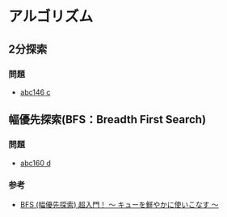 # アルゴリズム

## 2分探索

### 問題

- [abc146 c](https://atcoder.jp/contests/abc146/tasks/abc146_c)

## 幅優先探索(BFS：Breadth First Search)

### 問題

- [abc160 d](https://atcoder.jp/contests/abc160/tasks/abc160_d)

### 参考

- [BFS (幅優先探索) 超入門！ 〜 キューを鮮やかに使いこなす 〜](https://qiita.com/drken/items/996d80bcae64649a6580)

